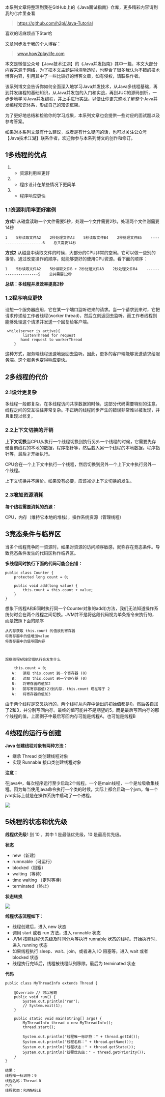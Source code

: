本系列文章将整理到我在GitHub上的《Java面试指南》仓库，更多精彩内容请到我的仓库里查看
> https://github.com/h2pl/Java-Tutorial

喜欢的话麻烦点下Star哈

文章同步发于我的个人博客：
> www.how2playlife.com

本文是微信公众号【Java技术江湖】的《Java并发指南》其中一篇，本文大部分内容来源于网络，为了把本文主题讲得清晰透彻，也整合了很多我认为不错的技术博客内容，引用其中了一些比较好的博客文章，如有侵权，请联系作者。

该系列博文会告诉你如何全面深入地学习Java并发技术，从Java多线程基础，再到并发编程的基础知识，从Java并发包的入门和实战，再到JUC的源码剖析，一步步地学习Java并发编程，并上手进行实战，以便让你更完整地了解整个Java并发编程知识体系，形成自己的知识框架。

为了更好地总结和检验你的学习成果，本系列文章也会提供一些对应的面试题以及参考答案。

如果对本系列文章有什么建议，或者是有什么疑问的话，也可以关注公众号【Java技术江湖】联系作者，欢迎你参与本系列博文的创作和修订。
<!--more -->

## 1多线程的优点

1.  - 资源利用率更好 
2.  - 程序设计在某些情况下更简单 
3.  - 程序响应更快

### 1.1资源利用率更好案例

**方式1**
从磁盘读取一个文件需要5秒，处理一个文件需要2秒。处理两个文件则需要14秒

```
1    5秒读取文件A2    2秒处理文件A3    5秒读取文件B4    2秒处理文件B5    ---------------------6    总共需要14秒
```

**方式2**
从磁盘中读取文件的时候，大部分的CPU非常的空闲。它可以做一些别的事情。通过改变操作的顺序，就能够更好的使用CPU资源。看下面的顺序：

```
1    5秒读取文件A2    5秒读取文件B + 2秒处理文件A3    2秒处理文件B4    ---------------------5    总共需要12秒
```

**总结：多线程并发效率提高2秒**


### 1.2程序响应更快

设想一个服务器应用，它在某一个端口监听进来的请求。当一个请求到来时，它把请求传递给工作者线程(worker thread)，然后立刻返回去监听。而工作者线程则能够处理这个请求并发送一个回复给客户端。

     while(server is active){
            listenThread for request
           hand request to workerThread
        }


这种方式，服务端线程迅速地返回去监听。因此，更多的客户端能够发送请求给服务端。这个服务也变得响应更快。

## 2多线程的代价

### 2.1设计更复杂

多线程一般都复杂。在多线程访问共享数据的时候，这部分代码需要特别的注意。线程之间的交互往往非常复杂。不正确的线程同步产生的错误非常难以被发现，并且重现以修复。

### 2.2上下文切换的开销

**上下文切换**当CPU从执行一个线程切换到执行另外一个线程的时候，它需要先存储当前线程的本地的数据，程序指针等，然后载入另一个线程的本地数据，程序指针等，最后才开始执行。

CPU会在一个上下文中执行一个线程，然后切换到另外一个上下文中执行另外一个线程。

上下文切换并不廉价。如果没有必要，应该减少上下文切换的发生。

### 2.3增加资源消耗

**每个线程需要消耗的资源：**

CPU，内存（维持它本地的堆栈），操作系统资源（管理线程） 

## 3竞态条件与临界区

当多个线程竞争同一资源时，如果对资源的访问顺序敏感，就称存在竞态条件。导致竞态条件发生的代码区称作临界区。

**多线程同时执行下面的代码可能会出错：**


    public class Counter {
    	protected long count = 0;
     
    	public void add(long value) {
    		this.count = this.count + value;
    	}
    }
想象下线程A和B同时执行同一个Counter对象的add()方法，我们无法知道操作系统何时会在两个线程之间切换。JVM并不是将这段代码视为单条指令来执行的，而是按照下面的顺序


    从内存获取 this.count 的值放到寄存器
    将寄存器中的值增加value
    将寄存器中的值写回内存
     
     
     
    观察线程A和B交错执行会发生什么
     
    	this.count = 0;
       A:	读取 this.count 到一个寄存器 (0)
       B:	读取 this.count 到一个寄存器 (0)
       B: 	将寄存器的值加2
       B:	回写寄存器值(2)到内存. this.count 现在等于 2
       A:	将寄存器的值加3


由于两个线程是交叉执行的，两个线程从内存中读出的初始值都是0。然后各自加了2和3，并分别写回内存。最终的值可能并不是期望的5，而是最后写回内存的那个线程的值，上面例子中最后写回内存可能是线程A，也可能是线程B
 
## **4**线程的运行与创建

**Java 创建线程对象有两种方法：**

*   继承 Thread 类创建线程对象
*   实现 Runnable 接口类创建线程对象

**注意：**

在java中，每次程序运行至少启动2个线程。一个是main线程，一个是垃圾收集线程。因为每当使用java命令执行一个类的时候，实际上都会启动一个jvm，每一个jvm实际上就是在操作系统中启动了一个进程。

![](https://img-blog.csdnimg.cn/20181031104947230.png?x-oss-process=image/watermark,type_ZmFuZ3poZW5naGVpdGk,shadow_10,text_aHR0cHM6Ly9ibG9nLmNzZG4ubmV0L3pob3U5MjA3ODYzMTI=,size_16,color_FFFFFF,t_70)

## 5线程的状态和优先级

**线程优先级**1 到 10 ，其中 1 是最低优先级，10 是最高优先级。 

**状态**

*   new（新建）
*   runnnable（可运行）
*   blocked（阻塞）
*   waiting（等待）
*   time waiting （定时等待）
*   terminated（终止）

**状态转换**

**![](https://img-blog.csdnimg.cn/20181031105627437.png?x-oss-process=image/watermark,type_ZmFuZ3poZW5naGVpdGk,shadow_10,text_aHR0cHM6Ly9ibG9nLmNzZG4ubmV0L3pob3U5MjA3ODYzMTI=,size_16,color_FFFFFF,t_70)**

**线程状态流程如下：**

*   线程创建后，进入 new 状态
*   调用 start 或者 run 方法，进入 runnable 状态
*   JVM 按照线程优先级及时间分片等执行 runnable 状态的线程。开始执行时，进入 running 状态
*   如果线程执行 sleep、wait、join，或者进入 IO 阻塞等。进入 wait 或者 blocked 状态
*   线程执行完毕后，线程被线程队列移除。最后为 terminated 状态

**代码**


    public class MyThreadInfo extends Thread {
     
    	@Override // 可以省略
    	public void run() {
    		System.out.println("run");
    		// System.exit(1);
    	}
     
    	public static void main(String[] args) {
    		MyThreadInfo thread = new MyThreadInfo();
    		thread.start();
     
    		System.out.println("线程唯一标识符：" + thread.getId());
    		System.out.println("线程名称：" + thread.getName());
    		System.out.println("线程状态：" + thread.getState());
    		System.out.println("线程优先级：" + thread.getPriority());
    	}
    }
     
    结果：
    线程唯一标识符：9
    线程名称：Thread-0
    run
    线程状态：RUNNABLE




